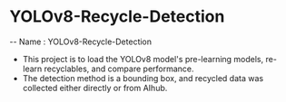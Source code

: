 # YOLOv8-Recycle-Detection
--
Name : YOLOv8-Recycle-Detection

- This project is to load the YOLOv8 model's pre-learning models, re-learn recyclables, and compare performance.
- The detection method is a bounding box, and recycled data was collected either directly or from AIhub.
